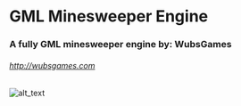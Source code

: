 # GML Minesweeper Engine
### A fully GML minesweeper engine by: WubsGames
###### http://wubsgames.com

![alt_text](https://i.imgur.com/PIAcu2A.gif "gif")


